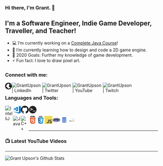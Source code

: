 ### Hi there, I'm Grant. 👋

## I'm a Software Engineer, Indie Game Developer, Traveller, and Teacher!
- :computer: I’m currently working on a [Complete Java Course][website]!
- :notebook: I’m currently learning how to design and code a 2D game engine.
- 🥅 2020 Goals: Further my knowledge of game development.
- ⚡ Fun fact: I love to draw pixel art.

### Connect with me:

[<img align="left" alt="grantupson.com" width="22px" src="https://raw.githubusercontent.com/iconic/open-iconic/master/svg/globe.svg" />][website]
[<img align="left" alt="GrantUpson | LinkedIn" width="100px" src="https://img.shields.io/badge/linkedin-%230077B5.svg?&style=for-the-badge&logo=linkedin&logoColor=white" />][linkedin]
[<img align="left" alt="GrantUpson | Twitter" width="100px" src="https://img.shields.io/badge/twitter-%231DA1F2.svg?&style=for-the-badge&logo=twitter&logoColor=white" />][twitter]
[<img align="left" alt="GrantUpson | YouTube" width="100px" src="https://img.shields.io/badge/youtube-%23FF0000.svg?&style=for-the-badge&logo=youtube&logoColor=white" />][youtube]
[<img align="left" alt="GrantUpson | Twitch" width="100px" src="https://img.shields.io/badge/twitch-%239146FF.svg?&style=for-the-badge&logo=twitch&logoColor=white" />][twitch]

<br />

### Languages and Tools:

<img align="left" alt="IntelliJ" width="26px" src="https://upload.wikimedia.org/wikipedia/commons/d/d5/IntelliJ_IDEA_Logo.svg" />
<img align="left" alt="Visual Studio Code" width="26px" src="https://raw.githubusercontent.com/github/explore/80688e429a7d4ef2fca1e82350fe8e3517d3494d/topics/visual-studio-code/visual-studio-code.png" />
<img align="left" alt="GitHub" width="26px" src="https://raw.githubusercontent.com/github/explore/78df643247d429f6cc873026c0622819ad797942/topics/github/github.png" />
<img align="left" alt="Terminal" width="26px" src="https://raw.githubusercontent.com/github/explore/80688e429a7d4ef2fca1e82350fe8e3517d3494d/topics/terminal/terminal.png" />

<br />
<br />

<img align="left" alt="Java" width="26px" src="https://upload.wikimedia.org/wikipedia/en/3/30/Java_programming_language_logo.svg" />
<img align="left" alt="C++" width="26px" src="https://upload.wikimedia.org/wikipedia/commons/1/18/ISO_C%2B%2B_Logo.svg" />
<img align="left" alt="HTML5" width="26px" src="https://raw.githubusercontent.com/github/explore/80688e429a7d4ef2fca1e82350fe8e3517d3494d/topics/html/html.png" />
<img align="left" alt="CSS3" width="26px" src="https://raw.githubusercontent.com/github/explore/80688e429a7d4ef2fca1e82350fe8e3517d3494d/topics/css/css.png" />
<img align="left" alt="JavaScript" width="26px" src="https://raw.githubusercontent.com/github/explore/80688e429a7d4ef2fca1e82350fe8e3517d3494d/topics/javascript/javascript.png" />
<img align="left" alt="PHP" width="26px" src="https://raw.githubusercontent.com/github/explore/80688e429a7d4ef2fca1e82350fe8e3517d3494d/topics/php/php.png" />
<img align="left" alt="SQL" width="26px" src="https://raw.githubusercontent.com/github/explore/80688e429a7d4ef2fca1e82350fe8e3517d3494d/topics/sql/sql.png" />
<img align="left" alt="MySQL" width="26px" src="https://raw.githubusercontent.com/github/explore/80688e429a7d4ef2fca1e82350fe8e3517d3494d/topics/mysql/mysql.png" />


<br />
<br />

---

### 📺 Latest YouTube Videos
<!-- YOUTUBE:START -->
<!-- YOUTUBE:END -->

---

<img align="left" alt="Grant Upson's Github Stats" src="https://github-readme-stats.codestackr.vercel.app/api?username=GrantUpson&show_icons=true&hide_border=true" />

[website]: https://grantupson.com
[twitter]: https://twitter.com/GrantUpson
[youtube]: https://www.youtube.com/channel/UCc4SwXQ38uwfGWIrVvMK11Q?
[linkedin]: https://www.linkedin.com/in/grantupson/
[twitch]: https://www.twitch.tv/GrantUpson
